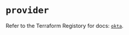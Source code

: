 # `provider`

Refer to the Terraform Registory for docs: [`okta`](https://registry.terraform.io/providers/okta/okta/4.0.1/docs).
